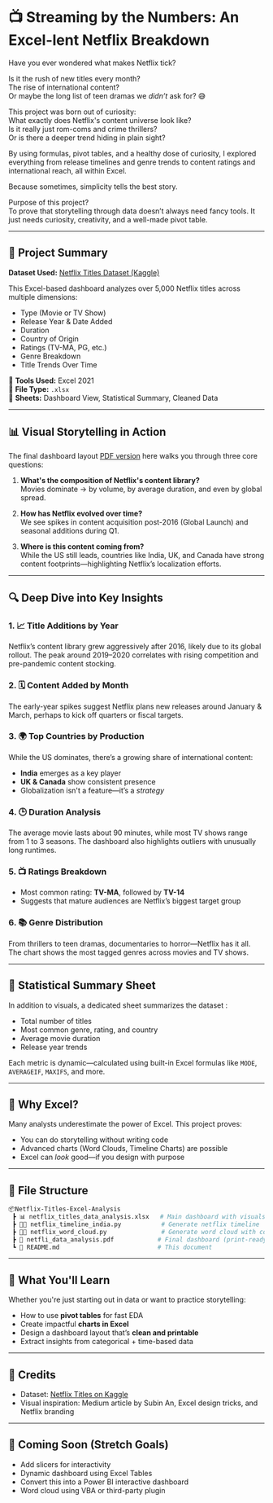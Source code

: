 # 📺 Streaming by the Numbers: An Excel-lent Netflix Breakdown

Have you ever wondered what makes Netflix tick?

Is it the rush of new titles every month?  
The rise of international content?  
Or maybe the long list of teen dramas we *didn’t* ask for? 😅

This project was born out of curiosity:  
What exactly does Netflix's content universe look like?  
Is it really just rom-coms and crime thrillers?  
Or is there a deeper trend hiding in plain sight?  

By using formulas, pivot tables, and a healthy dose of curiosity, I explored everything from release timelines and genre trends to content ratings and international reach, all within Excel.

Because sometimes, simplicity tells the best story.

Purpose of this project?  
To prove that storytelling through data doesn’t always need fancy tools. It just needs curiosity, creativity, and a well-made pivot table.

---

## 🧠 Project Summary

**Dataset Used:** [Netflix Titles Dataset (Kaggle)](https://www.kaggle.com/datasets/shivamb/netflix-shows)

This Excel-based dashboard analyzes over 5,000 Netflix titles across multiple dimensions:
- Type (Movie or TV Show)
- Release Year & Date Added
- Duration
- Country of Origin
- Ratings (TV-MA, PG, etc.)
- Genre Breakdown
- Title Trends Over Time

📌 **Tools Used:** Excel 2021  
📌 **File Type:** `.xlsx`  
📌 **Sheets:** Dashboard View, Statistical Summary, Cleaned Data

---

## 📊 Visual Storytelling in Action

The final dashboard layout [PDF version](netflix_data_analysis.pdf) here walks you through three core questions:

1. **What's the composition of Netflix's content library?**  
   Movies dominate → by volume, by average duration, and even by global spread.

2. **How has Netflix evolved over time?**  
   We see spikes in content acquisition post-2016 (Global Launch) and seasonal additions during Q1.

3. **Where is this content coming from?**  
   While the US still leads, countries like India, UK, and Canada have strong content footprints—highlighting Netflix’s localization efforts.

---

## 🔍 Deep Dive into Key Insights

### 1. 📈 Title Additions by Year
Netflix’s content library grew aggressively after 2016, likely due to its global rollout. The peak around 2019–2020 correlates with rising competition and pre-pandemic content stocking.

### 2. 🗓️ Content Added by Month
The early-year spikes suggest Netflix plans new releases around January & March, perhaps to kick off quarters or fiscal targets.

### 3. 🌍 Top Countries by Production
While the US dominates, there’s a growing share of international content:
- **India** emerges as a key player
- **UK & Canada** show consistent presence
- Globalization isn't a feature—it’s a *strategy*

### 4. 🕒 Duration Analysis
The average movie lasts about 90 minutes, while most TV shows range from 1 to 3 seasons. The dashboard also highlights outliers with unusually long runtimes.

### 5. 📺 Ratings Breakdown
- Most common rating: **TV-MA**, followed by **TV-14**
- Suggests that mature audiences are Netflix’s biggest target group

### 6. 📚 Genre Distribution
From thrillers to teen dramas, documentaries to horror—Netflix has it all. The chart shows the most tagged genres across movies and TV shows.

---

## 📑 Statistical Summary Sheet

In addition to visuals, a dedicated sheet summarizes the dataset :
- Total number of titles
- Most common genre, rating, and country
- Average movie duration
- Release year trends

Each metric is dynamic—calculated using built-in Excel formulas like `MODE`, `AVERAGEIF`, `MAXIFS`, and more.

---

## 🧰 Why Excel?

Many analysts underestimate the power of Excel. This project proves:
- You can do storytelling without writing code
- Advanced charts (Word Clouds, Timeline Charts) are possible
- Excel can *look* good—if you design with purpose

---

## 📁 File Structure

```bash
📦Netflix-Titles-Excel-Analysis
 ┣ 📊 netflix_titles_data_analysis.xlsx   # Main dashboard with visuals & stats summary
 ┣ 👨‍💻 netflix_timeline_india.py           # Generate netflix timeline
 ┣ 👨‍💻 netflix_word_cloud.py               # Generate word cloud with content description
 ┣ 📄 netfli_data_analysis.pdf            # Final dashboard (print-ready layout)
 ┗ 📖 README.md                           # This document
```

---

## 🎯 What You'll Learn

Whether you're just starting out in data or want to practice storytelling:
- How to use **pivot tables** for fast EDA
- Create impactful **charts in Excel**
- Design a dashboard layout that’s **clean and printable**
- Extract insights from categorical + time-based data

---

## 🙌 Credits

- Dataset: [Netflix Titles on Kaggle](https://www.kaggle.com/datasets/shivamb/netflix-shows)
- Visual inspiration: Medium article by Subin An, Excel design tricks, and Netflix branding

---

## 📌 Coming Soon (Stretch Goals)

- Add slicers for interactivity  
- Dynamic dashboard using Excel Tables  
- Convert this into a Power BI interactive dashboard  
- Word cloud using VBA or third-party plugin
